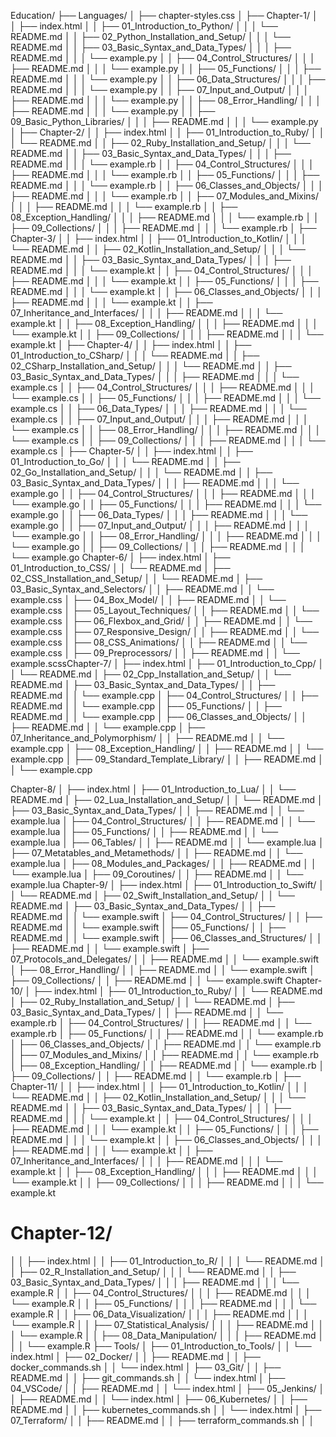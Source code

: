 Education/
├── Languages/
│   ├── chapter-styles.css
│   ├── Chapter-1/
│   │   ├── index.html
│   │   ├── 01_Introduction_to_Python/
│   │   │   └── README.md
│   │   ├── 02_Python_Installation_and_Setup/
│   │   │   └── README.md
│   │   ├── 03_Basic_Syntax_and_Data_Types/
│   │   │   ├── README.md
│   │   │   └── example.py
│   │   ├── 04_Control_Structures/
│   │   │   ├── README.md
│   │   │   └── example.py
│   │   ├── 05_Functions/
│   │   │   ├── README.md
│   │   │   └── example.py
│   │   ├── 06_Data_Structures/
│   │   │   ├── README.md
│   │   │   └── example.py
│   │   ├── 07_Input_and_Output/
│   │   │   ├── README.md
│   │   │   └── example.py
│   │   ├── 08_Error_Handling/
│   │   │   ├── README.md
│   │   │   └── example.py
│   │   ├── 09_Basic_Python_Libraries/
│   │   │   ├── README.md
│   │   │   └── example.py
│   ├── Chapter-2/
│   │   ├── index.html
│   │   ├── 01_Introduction_to_Ruby/
│   │   │   └── README.md
│   │   ├── 02_Ruby_Installation_and_Setup/
│   │   │   └── README.md
│   │   ├── 03_Basic_Syntax_and_Data_Types/
│   │   │   ├── README.md
│   │   │   └── example.rb
│   │   ├── 04_Control_Structures/
│   │   │   ├── README.md
│   │   │   └── example.rb
│   │   ├── 05_Functions/
│   │   │   ├── README.md
│   │   │   └── example.rb
│   │   ├── 06_Classes_and_Objects/
│   │   │   ├── README.md
│   │   │   └── example.rb
│   │   ├── 07_Modules_and_Mixins/
│   │   │   ├── README.md
│   │   │   └── example.rb
│   │   ├── 08_Exception_Handling/
│   │   │   ├── README.md
│   │   │   └── example.rb
│   │   ├── 09_Collections/
│   │   │   ├── README.md
│   │   │   └── example.rb
│   ├── Chapter-3/
│   │   ├── index.html
│   │   ├── 01_Introduction_to_Kotlin/
│   │   │   └── README.md
│   │   ├── 02_Kotlin_Installation_and_Setup/
│   │   │   └── README.md
│   │   ├── 03_Basic_Syntax_and_Data_Types/
│   │   │   ├── README.md
│   │   │   └── example.kt
│   │   ├── 04_Control_Structures/
│   │   │   ├── README.md
│   │   │   └── example.kt
│   │   ├── 05_Functions/
│   │   │   ├── README.md
│   │   │   └── example.kt
│   │   ├── 06_Classes_and_Objects/
│   │   │   ├── README.md
│   │   │   └── example.kt
│   │   ├── 07_Inheritance_and_Interfaces/
│   │   │   ├── README.md
│   │   │   └── example.kt
│   │   ├── 08_Exception_Handling/
│   │   │   ├── README.md
│   │   │   └── example.kt
│   │   ├── 09_Collections/
│   │   │   ├── README.md
│   │   │   └── example.kt
│   ├── Chapter-4/
│   │   ├── index.html
│   │   ├── 01_Introduction_to_CSharp/
│   │   │   └── README.md
│   │   ├── 02_CSharp_Installation_and_Setup/
│   │   │   └── README.md
│   │   ├── 03_Basic_Syntax_and_Data_Types/
│   │   │   ├── README.md
│   │   │   └── example.cs
│   │   ├── 04_Control_Structures/
│   │   │   ├── README.md
│   │   │   └── example.cs
│   │   ├── 05_Functions/
│   │   │   ├── README.md
│   │   │   └── example.cs
│   │   ├── 06_Data_Types/
│   │   │   ├── README.md
│   │   │   └── example.cs
│   │   ├── 07_Input_and_Output/
│   │   │   ├── README.md
│   │   │   └── example.cs
│   │   ├── 08_Error_Handling/
│   │   │   ├── README.md
│   │   │   └── example.cs
│   │   ├── 09_Collections/
│   │   │   ├── README.md
│   │   │   └── example.cs
│   ├── Chapter-5/
│   │   ├── index.html
│   │   ├── 01_Introduction_to_Go/
│   │   │   └── README.md
│   │   ├── 02_Go_Installation_and_Setup/
│   │   │   └── README.md
│   │   ├── 03_Basic_Syntax_and_Data_Types/
│   │   │   ├── README.md
│   │   │   └── example.go
│   │   ├── 04_Control_Structures/
│   │   │   ├── README.md
│   │   │   └── example.go
│   │   ├── 05_Functions/
│   │   │   ├── README.md
│   │   │   └── example.go
│   │   ├── 06_Data_Types/
│   │   │   ├── README.md
│   │   │   └── example.go
│   │   ├── 07_Input_and_Output/
│   │   │   ├── README.md
│   │   │   └── example.go
│   │   ├── 08_Error_Handling/
│   │   │   ├── README.md
│   │   │   └── example.go
│   │   ├── 09_Collections/
│   │   │   ├── README.md
│   │   │   └── example.go
Chapter-6/
│   ├── index.html
│   ├── 01_Introduction_to_CSS/
│   │   └── README.md
│   ├── 02_CSS_Installation_and_Setup/
│   │   └── README.md
│   ├── 03_Basic_Syntax_and_Selectors/
│   │   ├── README.md
│   │   └── example.css
│   ├── 04_Box_Model/
│   │   ├── README.md
│   │   └── example.css
│   ├── 05_Layout_Techniques/
│   │   ├── README.md
│   │   └── example.css
│   ├── 06_Flexbox_and_Grid/
│   │   ├── README.md
│   │   └── example.css
│   ├── 07_Responsive_Design/
│   │   ├── README.md
│   │   └── example.css
│   ├── 08_CSS_Animations/
│   │   ├── README.md
│   │   └── example.css
│   ├── 09_Preprocessors/
│   │   ├── README.md
│   │   └── example.scssChapter-7/
│   ├── index.html
│   ├── 01_Introduction_to_Cpp/
│   │   └── README.md
│   ├── 02_Cpp_Installation_and_Setup/
│   │   └── README.md
│   ├── 03_Basic_Syntax_and_Data_Types/
│   │   ├── README.md
│   │   └── example.cpp
│   ├── 04_Control_Structures/
│   │   ├── README.md
│   │   └── example.cpp
│   ├── 05_Functions/
│   │   ├── README.md
│   │   └── example.cpp
│   ├── 06_Classes_and_Objects/
│   │   ├── README.md
│   │   └── example.cpp
│   ├── 07_Inheritance_and_Polymorphism/
│   │   ├── README.md
│   │   └── example.cpp
│   ├── 08_Exception_Handling/
│   │   ├── README.md
│   │   └── example.cpp
│   ├── 09_Standard_Template_Library/
│   │   ├── README.md
│   │   └── example.cpp

Chapter-8/
│   ├── index.html
│   ├── 01_Introduction_to_Lua/
│   │   └── README.md
│   ├── 02_Lua_Installation_and_Setup/
│   │   └── README.md
│   ├── 03_Basic_Syntax_and_Data_Types/
│   │   ├── README.md
│   │   └── example.lua
│   ├── 04_Control_Structures/
│   │   ├── README.md
│   │   └── example.lua
│   ├── 05_Functions/
│   │   ├── README.md
│   │   └── example.lua
│   ├── 06_Tables/
│   │   ├── README.md
│   │   └── example.lua
│   ├── 07_Metatables_and_Metamethods/
│   │   ├── README.md
│   │   └── example.lua
│   ├── 08_Modules_and_Packages/
│   │   ├── README.md
│   │   └── example.lua
│   ├── 09_Coroutines/
│   │   ├── README.md
│   │   └── example.lua
Chapter-9/
│   ├── index.html
│   ├── 01_Introduction_to_Swift/
│   │   └── README.md
│   ├── 02_Swift_Installation_and_Setup/
│   │   └── README.md
│   ├── 03_Basic_Syntax_and_Data_Types/
│   │   ├── README.md
│   │   └── example.swift
│   ├── 04_Control_Structures/
│   │   ├── README.md
│   │   └── example.swift
│   ├── 05_Functions/
│   │   ├── README.md
│   │   └── example.swift
│   ├── 06_Classes_and_Structures/
│   │   ├── README.md
│   │   └── example.swift
│   ├── 07_Protocols_and_Delegates/
│   │   ├── README.md
│   │   └── example.swift
│   ├── 08_Error_Handling/
│   │   ├── README.md
│   │   └── example.swift
│   ├── 09_Collections/
│   │   ├── README.md
│   │   └── example.swift
Chapter-10/
│   ├── index.html
│   ├── 01_Introduction_to_Ruby/
│   │   └── README.md
│   ├── 02_Ruby_Installation_and_Setup/
│   │   └── README.md
│   ├── 03_Basic_Syntax_and_Data_Types/
│   │   ├── README.md
│   │   └── example.rb
│   ├── 04_Control_Structures/
│   │   ├── README.md
│   │   └── example.rb
│   ├── 05_Functions/
│   │   ├── README.md
│   │   └── example.rb
│   ├── 06_Classes_and_Objects/
│   │   ├── README.md
│   │   └── example.rb
│   ├── 07_Modules_and_Mixins/
│   │   ├── README.md
│   │   └── example.rb
│   ├── 08_Exception_Handling/
│   │   ├── README.md
│   │   └── example.rb
│   ├── 09_Collections/
│   │   ├── README.md
│   │   └── example.rb
│   ├── Chapter-11/
│   │   ├── index.html
│   │   ├── 01_Introduction_to_Kotlin/
│   │   │   └── README.md
│   │   ├── 02_Kotlin_Installation_and_Setup/
│   │   │   └── README.md
│   │   ├── 03_Basic_Syntax_and_Data_Types/
│   │   │   ├── README.md
│   │   │   └── example.kt
│   │   ├── 04_Control_Structures/
│   │   │   ├── README.md
│   │   │   └── example.kt
│   │   ├── 05_Functions/
│   │   │   ├── README.md
│   │   │   └── example.kt
│   │   ├── 06_Classes_and_Objects/
│   │   │   ├── README.md
│   │   │   └── example.kt
│   │   ├── 07_Inheritance_and_Interfaces/
│   │   │   ├── README.md
│   │   │   └── example.kt
│   │   ├── 08_Exception_Handling/
│   │   │   ├── README.md
│   │   │   └── example.kt
│   │   ├── 09_Collections/
│   │   │   ├── README.md
│   │   │   └── example.kt

# Chapter-12/
│   │   ├── index.html
│   │   ├── 01_Introduction_to_R/
│   │   │   └── README.md
│   │   ├── 02_R_Installation_and_Setup/
│   │   │   └── README.md
│   │   ├── 03_Basic_Syntax_and_Data_Types/
│   │   │   ├── README.md
│   │   │   └── example.R
│   │   ├── 04_Control_Structures/
│   │   │   ├── README.md
│   │   │   └── example.R
│   │   ├── 05_Functions/
│   │   │   ├── README.md
│   │   │   └── example.R
│   │   ├── 06_Data_Visualization/
│   │   │   ├── README.md
│   │   │   └── example.R
│   │   ├── 07_Statistical_Analysis/
│   │   │   ├── README.md
│   │   │   └── example.R
│   │   ├── 08_Data_Manipulation/
│   │   │   ├── README.md
│   │   │   └── example.R
├── Tools/
│   ├── 01_Introduction_to_Tools/
│   │   └── index.html
│   ├── 02_Docker/
│   │   ├── README.md
│   │   ├── docker_commands.sh
│   │   └── index.html
│   ├── 03_Git/
│   │   ├── README.md
│   │   ├── git_commands.sh
│   │   └── index.html
│   ├── 04_VSCode/
│   │   ├── README.md
│   │   └── index.html
│   ├── 05_Jenkins/
│   │   ├── README.md
│   │   └── index.html
│   ├── 06_Kubernetes/
│   │   ├── README.md
│   │   ├── kubernetes_commands.sh
│   │   └── index.html
│   ├── 07_Terraform/
│   │   ├── README.md
│   │   ├── terraform_commands.sh
│   │  
